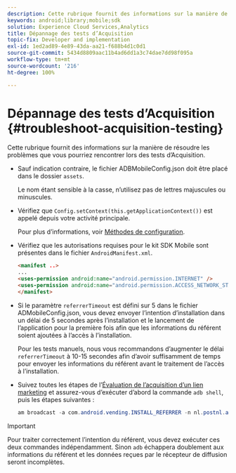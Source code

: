 ```yaml
---
description: Cette rubrique fournit des informations sur la manière de résoudre les problèmes que vous pourriez rencontrer lors des tests d’Acquisition.
keywords: android;library;mobile;sdk
solution: Experience Cloud Services,Analytics
title: Dépannage des tests d’Acquisition
topic-fix: Developer and implementation
exl-id: 1ed2ad89-4e89-43da-aa21-f688b4d1c0d1
source-git-commit: 5434d8809aac11b4ad6dd1a3c74dae7dd98f095a
workflow-type: tm+mt
source-wordcount: '216'
ht-degree: 100%

---
```


# Dépannage des tests d’Acquisition {#troubleshoot-acquisition-testing}

Cette rubrique fournit des informations sur la manière de résoudre les problèmes que vous pourriez rencontrer lors des tests d’Acquisition.

* Sauf indication contraire, le fichier ADBMobileConfig.json doit être placé dans le dossier `assets`.

   Le nom étant sensible à la casse, n’utilisez pas de lettres majuscules ou minuscules.

* Vérifiez que `Config.setContext(this.getApplicationContext())` est appelé depuis votre activité principale.

   Pour plus d’informations, voir [Méthodes de configuration](../configuration/methods.md).

* Vérifiez que les autorisations requises pour le kit SDK Mobile sont présentes dans le fichier `AndroidManifest.xml`.

   ```html
   <manifest ..>
   ... 
   <uses-permission android:name="android.permission.INTERNET" />
   <uses-permission android:name="android.permission.ACCESS_NETWORK_STATE" />
   </manifest>
   ```

* Si le paramètre `referrerTimeout` est défini sur 5 dans le fichier ADMobileConfig.json, vous devez envoyer l’intention d’installation dans un délai de 5 secondes après l’installation et le lancement de l’application pour la première fois afin que les informations du référent soient ajoutées à l’accès à l’installation.

   Pour les tests manuels, nous vous recommandons d’augmenter le délai `referrerTimeout` à 10-15 secondes afin d’avoir suffisamment de temps pour envoyer les informations du référent avant le traitement de l’accès à l’installation.

* Suivez toutes les étapes de l’[Évaluation de l’acquisition d’un lien marketing](t-testing-marketing-link-acquisition.md) et assurez-vous d’exécuter d’abord la commande `adb shell`, puis les étapes suivantes :

   ```java
   am broadcast -a com.android.vending.INSTALL_REFERRER -n nl.postnl.app/.tracking.AdobeAcquisitionLinkBroadcastReceiver --es "referrer" "utm_source=adb_acq_v3&utm_campaign=adb_acq_v3&utm_content=<the newly generated id at step #7>"
   ```

>[!IMPORTANT]
>
>Pour traiter correctement l’intention du référent, vous devez exécuter ces deux commandes indépendamment. Sinon `adb` échappera doublement aux informations du référent et les données reçues par le récepteur de diffusion seront incomplètes.
